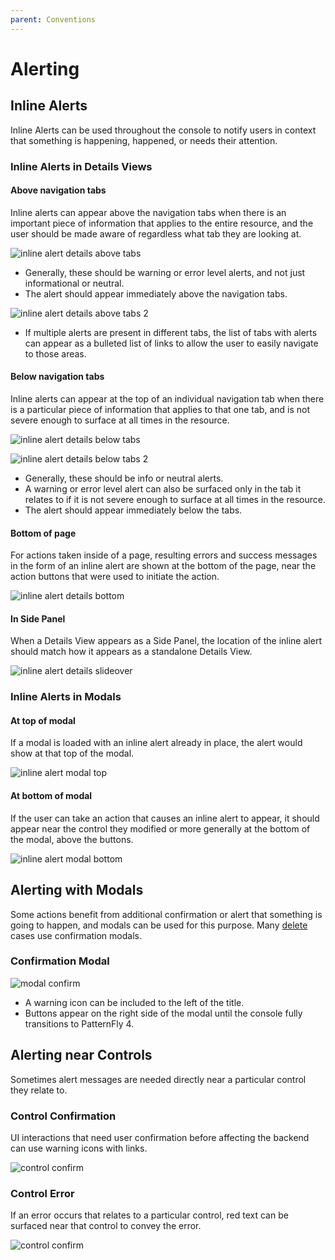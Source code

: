 ```yaml
---
parent: Conventions
---
```


# Alerting

## Inline Alerts
Inline Alerts can be used throughout the console to notify users in context that something is happening, happened, or needs their attention.

### Inline Alerts in Details Views

#### Above navigation tabs
Inline alerts can appear above the navigation tabs when there is an important piece of information that applies to the entire resource, and the user should be made aware of regardless what tab they are looking at.

![inline alert details above tabs](../images/alerting-inline-details-above.png)

- Generally, these should be warning or error level alerts, and not just informational or neutral.
- The alert should appear immediately above the navigation tabs.

![inline alert details above tabs 2](../images/alerting-inline-details-above2.png)

- If multiple alerts are present in different tabs, the list of tabs with alerts can appear as a bulleted list of links to allow the user to easily navigate to those areas. 

#### Below navigation tabs
Inline alerts can appear at the top of an individual navigation tab when there is a particular piece of information that applies to that one tab, and is not severe enough to surface at all times in the resource.

![inline alert details below tabs](../images/alerting-inline-details-below.png)

![inline alert details below tabs 2](../images/alerting-inline-details-below2.png)

- Generally, these should be info or neutral alerts.
- A warning or error level alert can also be surfaced only in the tab it relates to if it is not severe enough to surface at all times in the resource.
- The alert should appear immediately below the tabs.

#### Bottom of page
For actions taken inside of a page, resulting errors and success messages in the form of an inline alert are shown at the bottom of the page, near the action buttons that were used to initiate the action.

![inline alert details bottom](../images/alerting-inline-details-bottom.png)

#### In Side Panel
When a Details View appears as a Side Panel, the location of the inline alert should match how it appears as a standalone Details View.

![inline alert details slideover](../images/alerting-inline-details-slideover.png)

### Inline Alerts in Modals

#### At top of modal
If a modal is loaded with an inline alert already in place, the alert would show at that top of the modal.

![inline alert modal top](../images/alerting-inline-modal-top.png)

#### At bottom of modal
If the user can take an action that causes an inline alert to appear, it should appear near the control they modified or more generally at the bottom of the modal, above the buttons.

![inline alert modal bottom](../images/alerting-inline-modal-bottom.png)

## Alerting with Modals
Some actions benefit from additional confirmation or alert that something is going to happen, and modals can be used for this purpose. Many [delete](http://openshift.github.io/openshift-origin-design/conventions/documentation/delete.html) cases use confirmation modals.

### Confirmation Modal
![modal confirm](../images/alerting-modal-confirm.png)
- A warning icon can be included to the left of the title.
- Buttons appear on the right side of the modal until the console fully transitions to PatternFly 4.

## Alerting near Controls
Sometimes alert messages are needed directly near a particular control they relate to.

### Control Confirmation
UI interactions that need user confirmation before affecting the backend can use warning icons with links.

![control confirm](../images/alerting-control-confirm.png)

### Control Error
If an error occurs that relates to a particular control, red text can be surfaced near that control to convey the error.

![control confirm](../images/alerting-control-error.png)